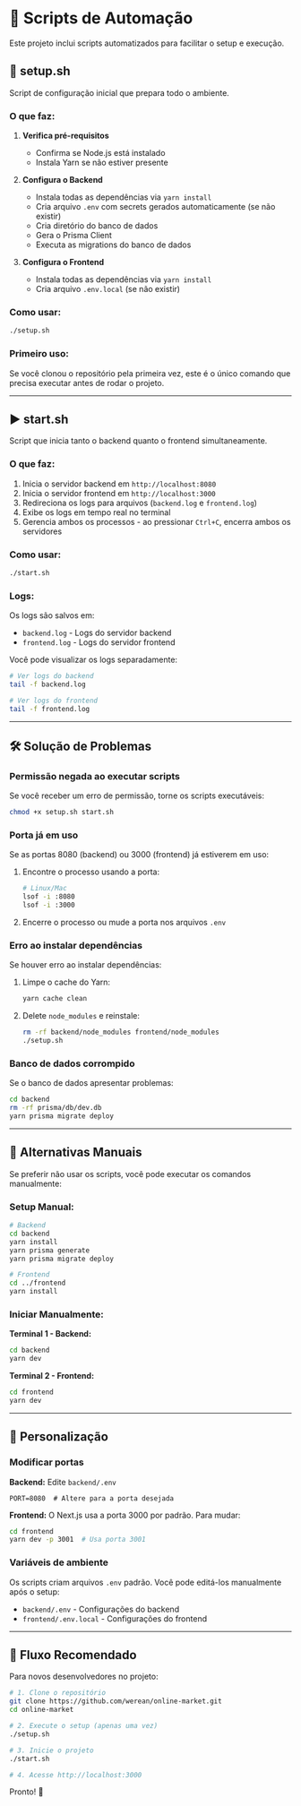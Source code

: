 # 📜 Scripts de Automação

Este projeto inclui scripts automatizados para facilitar o setup e execução.

## 🔧 setup.sh

Script de configuração inicial que prepara todo o ambiente.

### O que faz:

1. **Verifica pré-requisitos**

   - Confirma se Node.js está instalado
   - Instala Yarn se não estiver presente

2. **Configura o Backend**

   - Instala todas as dependências via `yarn install`
   - Cria arquivo `.env` com secrets gerados automaticamente (se não existir)
   - Cria diretório do banco de dados
   - Gera o Prisma Client
   - Executa as migrations do banco de dados

3. **Configura o Frontend**
   - Instala todas as dependências via `yarn install`
   - Cria arquivo `.env.local` (se não existir)

### Como usar:

```bash
./setup.sh
```

### Primeiro uso:

Se você clonou o repositório pela primeira vez, este é o único comando que precisa executar antes de rodar o projeto.

---

## ▶️ start.sh

Script que inicia tanto o backend quanto o frontend simultaneamente.

### O que faz:

1. Inicia o servidor backend em `http://localhost:8080`
2. Inicia o servidor frontend em `http://localhost:3000`
3. Redireciona os logs para arquivos (`backend.log` e `frontend.log`)
4. Exibe os logs em tempo real no terminal
5. Gerencia ambos os processos - ao pressionar `Ctrl+C`, encerra ambos os servidores

### Como usar:

```bash
./start.sh
```

### Logs:

Os logs são salvos em:

- `backend.log` - Logs do servidor backend
- `frontend.log` - Logs do servidor frontend

Você pode visualizar os logs separadamente:

```bash
# Ver logs do backend
tail -f backend.log

# Ver logs do frontend
tail -f frontend.log
```

---

## 🛠️ Solução de Problemas

### Permissão negada ao executar scripts

Se você receber um erro de permissão, torne os scripts executáveis:

```bash
chmod +x setup.sh start.sh
```

### Porta já em uso

Se as portas 8080 (backend) ou 3000 (frontend) já estiverem em uso:

1. Encontre o processo usando a porta:

   ```bash
   # Linux/Mac
   lsof -i :8080
   lsof -i :3000
   ```

2. Encerre o processo ou mude a porta nos arquivos `.env`

### Erro ao instalar dependências

Se houver erro ao instalar dependências:

1. Limpe o cache do Yarn:

   ```bash
   yarn cache clean
   ```

2. Delete `node_modules` e reinstale:
   ```bash
   rm -rf backend/node_modules frontend/node_modules
   ./setup.sh
   ```

### Banco de dados corrompido

Se o banco de dados apresentar problemas:

```bash
cd backend
rm -rf prisma/db/dev.db
yarn prisma migrate deploy
```

---

## 🔄 Alternativas Manuais

Se preferir não usar os scripts, você pode executar os comandos manualmente:

### Setup Manual:

```bash
# Backend
cd backend
yarn install
yarn prisma generate
yarn prisma migrate deploy

# Frontend
cd ../frontend
yarn install
```

### Iniciar Manualmente:

**Terminal 1 - Backend:**

```bash
cd backend
yarn dev
```

**Terminal 2 - Frontend:**

```bash
cd frontend
yarn dev
```

---

## 📝 Personalização

### Modificar portas

**Backend:** Edite `backend/.env`

```env
PORT=8080  # Altere para a porta desejada
```

**Frontend:** O Next.js usa a porta 3000 por padrão. Para mudar:

```bash
cd frontend
yarn dev -p 3001  # Usa porta 3001
```

### Variáveis de ambiente

Os scripts criam arquivos `.env` padrão. Você pode editá-los manualmente após o setup:

- `backend/.env` - Configurações do backend
- `frontend/.env.local` - Configurações do frontend

---

## 🎯 Fluxo Recomendado

Para novos desenvolvedores no projeto:

```bash
# 1. Clone o repositório
git clone https://github.com/werean/online-market.git
cd online-market

# 2. Execute o setup (apenas uma vez)
./setup.sh

# 3. Inicie o projeto
./start.sh

# 4. Acesse http://localhost:3000
```

Pronto! 🚀
